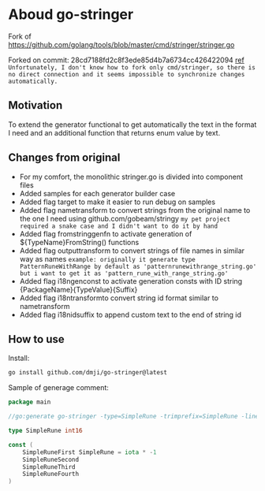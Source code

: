 # Aboud go-stringer

Fork of https://github.com/golang/tools/blob/master/cmd/stringer/stringer.go

Forked on commit: 28cd7188fd2c8f3ede85d4b7a6734cc426422094 [ref](https://github.com/golang/tools/commit/28cd7188fd2c8f3ede85d4b7a6734cc426422094 "GitHub Golang/Tools Commit 28cd718") `Unfortunately, I don't know how to fork only cmd/stringer, so there is no direct connection and it seems impossible to synchronize changes automatically.`

## Motivation

To extend the generator functional to get automatically the text in the format I need and an additional function that returns enum value by text.

## Changes from original

- For my comfort, the monolithic stringer.go is divided into component files
- Added samples for each generator builder case
- Added flag target to make it easier to run debug on samples
- Added flag nametransform to convert strings from the original name to the one I need using github.com/gobeam/stringy `my pet project required a snake case and I didn't want to do it by hand`
- Added flag fromstringgenfn to activate generation of ${TypeName}FromString() functions
- Added flag outputtransform to convert strings of file names in similar way as names `example: originally it generate type PatternRuneWithRange by default as 'patternrunewithrange_string.go' but i want to get it as 'pattern_rune_with_range_string.go'`
- Added flag i18ngenconst to activate generation consts with ID string {PackageName}{TypeValue}{Suffix}
- Added flag i18ntransformto convert string id format similar to nametransform
- Added flag i18nidsuffix to append custom text to the end of string id

## How to use

Install:

```bash
go install github.com/dmji/go-stringer@latest
```

Sample of generage comment:

```go
package main

//go:generate go-stringer -type=SimpleRune -trimprefix=SimpleRune -linecomment=true -nametransform=snake_case_lower -outputtransform=snake_case_lower -i18ngenconst=true -i18ntransform=snake_case_lower -i18nidsuffix=Presentation

type SimpleRune int16

const (
	SimpleRuneFirst SimpleRune = iota * -1
	SimpleRuneSecond
	SimpleRuneThird
	SimpleRuneFourth
)
```
